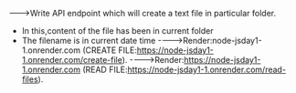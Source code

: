 --->Write API endpoint which will create a text file in particular folder.
* In this,content of the file has been in current folder
* The filename is in current date time
---->Render:node-jsday1-1.onrender.com (CREATE FILE:https://node-jsday1-1.onrender.com/create-file).
---->Render:https://node-jsday1-1.onrender.com (READ FILE:https://node-jsday1-1.onrender.com/read-files).


